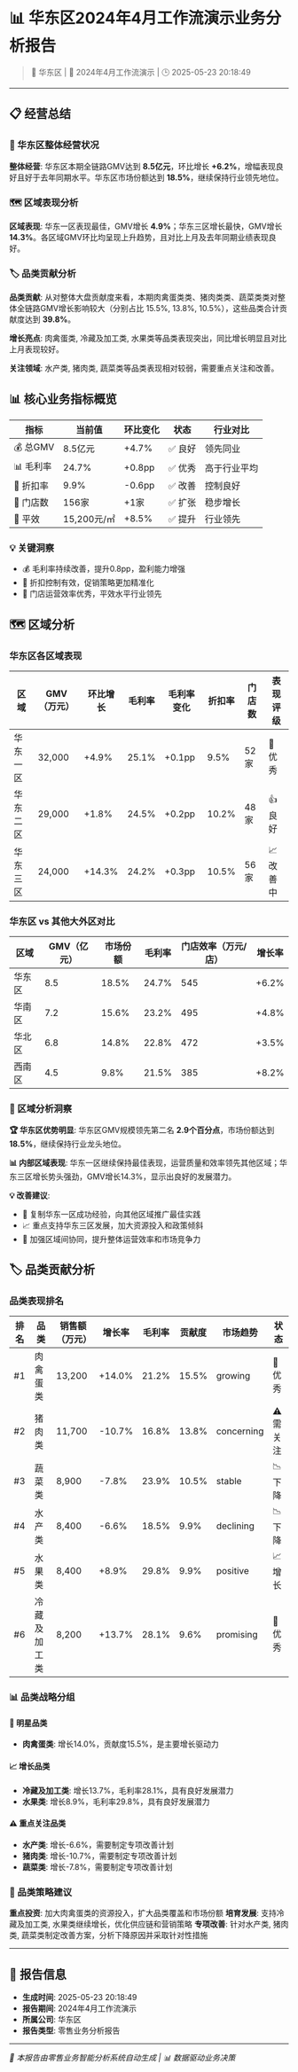 # 📊 华东区2024年4月工作流演示业务分析报告

> 🏢 华东区 | 📅 2024年4月工作流演示 | 🕒 2025-05-23 20:18:49

---

## 📋 经营总结

### 🏢 华东区整体经营状况

**整体经营**: 华东区本期全链路GMV达到 **8.5亿元**，环比增长 **+6.2%**，增幅表现良好且好于去年同期水平。华东区市场份额达到 **18.5%**，继续保持行业领先地位。

### 🗺️ 区域表现分析

**区域表现**: 华东一区表现最佳，GMV增长 **4.9%**；华东三区增长最快，GMV增长 **14.3%**。各区域GMV环比均呈现上升趋势，且对比上月及去年同期业绩表现良好。

### 🏷️ 品类贡献分析

**品类贡献**: 从对整体大盘贡献度来看，本期肉禽蛋类类、猪肉类类、蔬菜类类对整体全链路GMV增长影响较大（分别占比 15.5%, 13.8%, 10.5%），这些品类合计贡献度达到 **39.8%**。

**增长亮点**: 肉禽蛋类, 冷藏及加工类, 水果类等品类表现突出，同比增长明显且对比上月表现较好。

**关注领域**: 水产类, 猪肉类, 蔬菜类等品类表现相对较弱，需要重点关注和改善。

## 📊 核心业务指标概览

| 指标 | 当前值 | 环比变化 | 状态 | 行业对比 |
|------|--------|----------|------|----------|
| 💰 总GMV | 8.5亿元 | +4.7% | ✅ 良好 | 领先同业 |
| 📊 毛利率 | 24.7% | +0.8pp | ✅ 优秀 | 高于行业平均 |
| 💸 折扣率 | 9.9% | -0.6pp | ✅ 改善 | 控制良好 |
| 🏪 门店数 | 156家 | +1家 | ✅ 扩张 | 稳步增长 |
| 📏 平效 | 15,200元/㎡ | +8.5% | ✅ 提升 | 行业领先 |

### 💡 关键洞察

- 💰 毛利率持续改善，提升0.8pp，盈利能力增强
- 🎯 折扣控制有效，促销策略更加精准化
- 🏢 门店运营效率优秀，平效水平行业领先

## 🗺️ 区域分析

### 华东区各区域表现

| 区域 | GMV（万元） | 环比增长 | 毛利率 | 毛利率变化 | 折扣率 | 门店数 | 表现评级 |
|------|-------------|----------|--------|------------|--------|--------|----------|
| 华东一区 | 32,000 | +4.9% | 25.1% | +0.1pp | 9.5% | 52家 | 🌟 优秀 |
| 华东二区 | 29,000 | +1.8% | 24.5% | +0.2pp | 10.2% | 48家 | 👍 良好 |
| 华东三区 | 24,000 | +14.3% | 24.2% | +0.3pp | 10.5% | 56家 | 📈 改善中 |

### 华东区 vs 其他大外区对比

| 区域 | GMV（亿元） | 市场份额 | 毛利率 | 门店效率（万元/店） | 增长率 |
|------|-------------|----------|--------|-------------------|--------|
| 华东区 | 8.5 | 18.5% | 24.7% | 545 | +6.2% |
| 华南区 | 7.2 | 15.6% | 23.2% | 495 | +4.8% |
| 华北区 | 6.8 | 14.8% | 22.8% | 472 | +3.5% |
| 西南区 | 4.5 | 9.8% | 21.5% | 385 | +8.2% |

### 🎯 区域分析洞察

**🏆 华东区优势明显**: 华东区GMV规模领先第二名 **2.9个百分点**，市场份额达到 **18.5%**，继续保持行业龙头地位。

**📊 内部区域表现**: 华东一区继续保持最佳表现，运营质量和效率领先其他区域；华东三区增长势头强劲，GMV增长14.3%，显示出良好的发展潜力。

**💡 改善建议**:
- 🎯 复制华东一区成功经验，向其他区域推广最佳实践
- 📈 重点支持华东三区发展，加大资源投入和政策倾斜
- 🔧 加强区域间协同，提升整体运营效率和市场竞争力

## 🏷️ 品类贡献分析

### 品类表现排名

| 排名 | 品类 | 销售额（万元） | 增长率 | 毛利率 | 贡献度 | 市场趋势 | 状态 |
|------|------|----------------|--------|--------|--------|----------|------|
| #1 | 肉禽蛋类 | 13,200 | +14.0% | 21.2% | 15.5% | growing | 🌟 优秀 |
| #2 | 猪肉类 | 11,700 | -10.7% | 16.8% | 13.8% | concerning | ⚠️ 需关注 |
| #3 | 蔬菜类 | 8,900 | -7.8% | 23.9% | 10.5% | stable | 📉 下降 |
| #4 | 水产类 | 8,400 | -6.6% | 18.5% | 9.9% | declining | 📉 下降 |
| #5 | 水果类 | 8,400 | +8.9% | 29.8% | 9.9% | positive | 📈 增长 |
| #6 | 冷藏及加工类 | 8,200 | +13.7% | 28.1% | 9.6% | promising | 🌟 优秀 |

### 📊 品类战略分组

#### 🌟 明星品类
- **肉禽蛋类**: 增长14.0%，贡献度15.5%，是主要增长驱动力

#### 📈 增长品类
- **冷藏及加工类**: 增长13.7%，毛利率28.1%，具有良好发展潜力
- **水果类**: 增长8.9%，毛利率29.8%，具有良好发展潜力

#### ⚠️ 重点关注品类
- **水产类**: 增长-6.6%，需要制定专项改善计划
- **猪肉类**: 增长-10.7%，需要制定专项改善计划
- **蔬菜类**: 增长-7.8%，需要制定专项改善计划

### 🎯 品类策略建议

**重点投资**: 加大肉禽蛋类的资源投入，扩大品类覆盖和市场份额
**培育发展**: 支持冷藏及加工类, 水果类继续增长，优化供应链和营销策略
**专项改善**: 针对水产类, 猪肉类, 蔬菜类制定改善方案，分析下降原因并采取针对性措施

---

## 📄 报告信息

- **生成时间**: 2025-05-23 20:18:49
- **报告期间**: 2024年4月工作流演示
- **所属公司**: 华东区
- **报告类型**: 零售业务分析报告

---

*🤖 本报告由零售业务智能分析系统自动生成 | 📊 数据驱动业务决策*